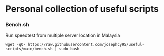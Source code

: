 # Personal collection of useful scripts

### Bench.sh
Run speedtest from multiple server location in Malaysia
```
wget -qO- https://raw.githubusercontent.com/josephcy95/useful-scripts/main/bench.sh | sudo bash
```
